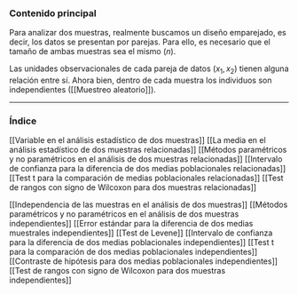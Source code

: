 ### Contenido principal

Para analizar dos muestras, realmente buscamos un diseño emparejado, es decir, los datos se presentan por parejas. Para ello, es necesario que el tamaño de ambas muestras sea el mismo ($n$).

Las unidades observacionales de cada pareja de datos $(x_1, x_2)$ tienen alguna relación entre sí. Ahora bien, dentro de cada muestra los individuos son independientes ([[Muestreo aleatorio]]).

--- 
### Índice
[[Variable en el análisis estadístico de dos muestras]]
[[La media en el análisis estadístico de dos muestras relacionadas]]
[[Métodos paramétricos y no paramétricos en el análisis de dos muestras relacionadas]]
[[Intervalo de confianza para la diferencia de dos medias poblacionales relacionadas]]
[[Test t para la comparación de medias poblacionales relacionadas]]
[[Test de rangos con signo de Wilcoxon para dos muestras relacionadas]]

[[Independencia de las muestras en el análisis de dos muestras]]
[[Métodos paramétricos y no paramétricos en el análisis de dos muestras independientes]]
[[Error estándar para la diferencia de dos medias muestrales independientes]]
[[Test de Levene]]
[[Intervalo de confianza para la diferencia de dos medias poblacionales independientes]]
[[Test t para la comparación de dos medias poblacionales independientes]]
[[Contraste de hipótesis para dos medias poblacionales independientes]]
[[Test de rangos con signo de Wilcoxon para dos muestras independientes]]


